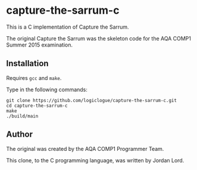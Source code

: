 # capture-the-sarrum-c

This is a C implementation of Capture the Sarrum.

The original Capture the Sarrum was the skeleton code for the AQA COMP1 Summer
2015 examination.

## Installation

Requires `gcc` and `make`.

Type in the following commands:
```
git clone https://github.com/logiclogue/capture-the-sarrum-c.git
cd capture-the-sarrum-c
make
./build/main
```

## Author

The original was created by the AQA COMP1 Programmer Team.

This clone, to the C programming language, was written by Jordan Lord.
